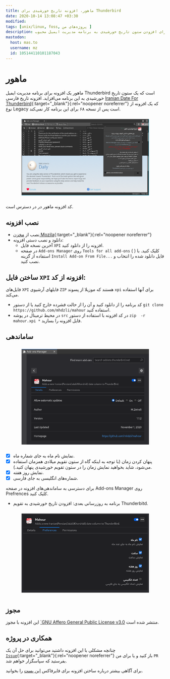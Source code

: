 ```yaml
---
title: ماهور، افزونه تاریخ خورشیدی برای Thunderbird
date: 2020-10-14 13:08:47 +03:30
modified:
tags: [unix/linux, foss, پروژه‌های من ]
description: ماهور یک افزونه برای افزودن ستون تاریخ خورشیدی به برنامه مدیریت ایمیل محبوب Thunderbird است.
mastodon:
  host: mas.to
  username: mz
  id: 105144110101187043
---
```


# ماهور

ماهور یک افزونه برای برنامه مدیریت ایمیل Thunderbird است که یک ستون تاریخ خورشیدی به این برنامه می‌افزاید. افزونه تاریخ فارسی [Iranian Date For Thunderbird](https://addons.thunderbird.net/en-US/thunderbird/addon/iranian-date-for-thunderbird/?src=ss){:target="_blank"}{:rel="noopener noreferrer"} که یک افزونه از نوع Legacy است پس از نسخه ۶۸ برای این برنامه کار نمی‌کند.

<div style="text-align: center;">
    <img src="mahour.png" style="max-width: 80%; margin: 10px;" alt="افزونه ماهور">
</div>


کد افزونه ماهور در <a href="https://github.com/mhdzli/mahour" target="_blank" rel="noopener noreferrer"><i class="fab fa-github"></i></a> در دسترس است.

## نصب افزونه

- نصب از [مخزن Mozila](https://addons.thunderbird.net/en-us/thunderbird/addon/mahour-iranian-date/){:target="_blank"}{:rel="noopener noreferrer"}
- دانلود و نصب دستی افزونه:
	- آخرین نسخه فایل `XPI` افزونه را از <a href="https://github.com/mhdzli/mahour/releases" target="_blank" rel="noopener noreferrer"><i class="fab fa-github"></i></a> دانلود کنید.
	- در صفحه `Add-ons Manager`  روی `Tools for all add-ons` (<i class="fa fa-cog"></i> <i class="fa  fa-chevron-down"></i>) کلیک کنید. با استفاده از گزینه ‪`Install Add-on From File...`‬ فایل دانلود شده را انتخاب و نصب کنید.

## ساختن فایل `XPI` افزونه از کد:

فایل‌های `XPI` فایلهای آرشیوی `ZIP` هستند که موزیلا از پسوند `xpi` برای آنها استفاده می‌کند.

- کد برنامه را از <a href="https://github.com/mhdzli/mahour/archive/master.zip" target="_blank" rel="noopener noreferrer"><i class="fab fa-github"></i></a> دانلود کنید و آن را از حالت فشرده خارج کنید یا از دستور `git clone https://github.com/mhdzli/mahour` استفاده کنید.
- در محیط ترمینال در پوشه `src` در کد افزونه با استفاده از دستور ‪`zip  -r mahour.xpi *`‬ فایل افزونه را بسازید.

## ساماندهی

<div style="text-align: center;">
    <img src="add-ons-manager.png" style="max-width: 80%; margin: 10px;" alt="ساماندهی">
</div>

- [x]  نمایش نام ماه به جای شماره ماه.
- [x] پنهان کردن زمان (با توجه به اینکه گاه از ستون تقویم میلادی همزمان استفاده می‌شود، شاید بخواهید نمایش زمان را در ستون تقویم خورشیدی پنهان کنید.).
- [x]  نمایش روز هفته. 
- [x]  شماره‌های انگلیسی به جای فارسی. 

برای دسترسی به ساماندهی‌های افزونه در صفحه Add-ons Manager روی Prefrences کلیک کنید.

- برنامه به روزرسانی بعدی: افزودن تاریخ خورشیدی به تقویم Thunderbitd.

<div style="text-align: center;">
    <img src="options.png" style="max-width: 80%; margin: 10px;" alt="تنظیمات">
</div>

## مجوز 

این افزونه با مجوز <a href="http://www.gnu.org/licenses/agpl-3.0.html" target="_blank" rel="noopener noreferrer">‪<i class="fa fa-balance-scale"></i>`GNU Affero General Public License v3.0‬</a> منتشر شده است.

## همکاری در پروژه

چنانچه مشکلی با این افزونه داشتید می‌توانید برای حل آن یک [`Issue`](https://github.com/mhdzli/mahour/issues){:target="_blank"}{:rel="noopener noreferrer"} باز کنید و یا برای من `PR` بفرستید که سپاسگزار خواهم شد.

برای آگاهی بیشتر درباره ساختن افزونه برای فایرفاکس [این پست](../mahour-update) را بخوانید.
